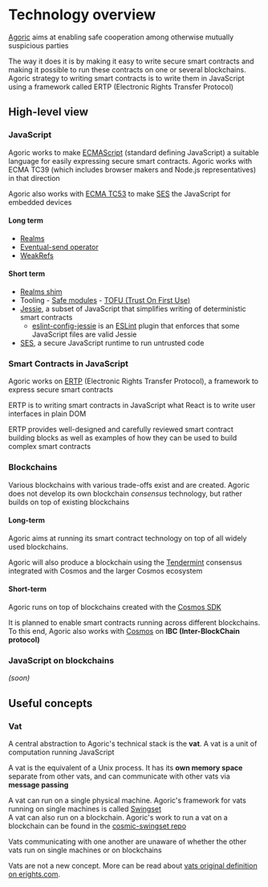# Technology overview

[Agoric](https://agoric.com/about/) aims at enabling safe cooperation among otherwise mutually suspicious parties

The way it does it is by making it easy to write secure smart contracts and making it possible to run these contracts on one or several blockchains. Agoric strategy to writing smart contracts is to write them in JavaScript using a framework called ERTP (Electronic Rights Transfer Protocol)


## High-level view

### JavaScript

Agoric works to make [ECMAScript](https://www.ecma-international.org/publications/standards/Ecma-262.htm) (standard defining JavaScript) a suitable language for easily expressing secure smart contracts. Agoric works with ECMA TC39 (which includes browser makers and Node.js representatives) in that direction

Agoric also works with [ECMA TC53](https://www.ecma-international.org/memento/tc53.htm) to make [SES](https://github.com/Agoric/SES) the JavaScript for embedded devices


#### Long term

- [Realms](https://github.com/tc39/proposal-realms)
- [Eventual-send operator](https://github.com/Agoric/proposal-infix-bang)
- [WeakRefs](https://github.com/tc39/proposal-weakrefs/)


#### Short term

- [Realms shim](https://github.com/Agoric/realms-shim)
- Tooling
        - [Safe modules](https://github.com/Agoric/safe-modules)
            - [TOFU (Trust On First Use)](https://github.com/bmeck/tofu/)
- [Jessie](https://github.com/Agoric/Jessie), a subset of JavaScript that simplifies writing of deterministic smart contracts
    - [eslint-config-jessie](https://github.com/Agoric/eslint-config-jessie) is an [ESLint](https://eslint.org/) plugin that enforces that some JavaScript files are valid Jessie
- [SES](https://github.com/Agoric/SES), a secure JavaScript runtime to run untrusted code


### Smart Contracts in JavaScript

Agoric works on [ERTP](https://github.com/Agoric/ERTP) (Electronic Rights Transfer Protocol), a framework to express secure smart contracts

ERTP is to writing smart contracts in JavaScript what React is to write user interfaces in plain DOM

ERTP provides well-designed and carefully reviewed smart contract building blocks as well as examples of how they can be used to build complex smart contracts


### Blockchains

Various blockchains with various trade-offs exist and are created. Agoric does not develop its own blockchain *consensus* technology, but rather builds on top of existing blockchains


#### Long-term

Agoric aims at running its smart contract technology on top of all widely used blockchains.

Agoric will also produce a blockchain using the [Tendermint](https://tendermint.com/docs/introduction/what-is-tendermint.html) consensus integrated with Cosmos and the larger Cosmos ecosystem


#### Short-term

Agoric runs on top of blockchains created with the [Cosmos SDK](https://cosmos.network/docs/intro/)

It is planned to enable smart contracts running across different blockchains. To this end, Agoric also works with [Cosmos](https://cosmos.network/) on **IBC (Inter-BlockChain protocol)**


### JavaScript on blockchains

*(soon)*


## Useful concepts

### Vat

A central abstraction to Agoric's technical stack is the **vat**. A vat is a unit of computation running JavaScript

A vat is the equivalent of a Unix process. It has its **own memory space** separate from other vats, and can communicate with other vats via **message passing**

A vat can run on a single physical machine. Agoric's framework for vats running on single machines is called [Swingset](https://github.com/Agoric/swingset)\
A vat can also run on a blockchain. Agoric's work to run a vat on a blockchain can be found in the [cosmic-swingset repo](https://github.com/Agoric/cosmic-swingset/)

Vats communicating with one another are unaware of whether the other vats run on single machines or on blockchains

Vats are not a new concept. More can be read about [vats original definition on erights.com](http://erights.org/elib/concurrency/vat.html).

